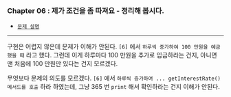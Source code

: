 
### Chapter 06 : 제가 조건을 좀 따져요 - 정리해 봅시다.

- [`문제 설명`](./README.md)

---

구현은 어렵지 않은데 문제가 이해가 안된다. `[6]` 에서 `하루씩 증가하여 100 만원을 예금했을 때` 라고 했다. 
그런데 이게 하루마다 100 만원을 추가로 입금하라는 건지, 아니면 맨 처음에 100 만원만 있다는 건지 모르겠다.

무엇보다 문제의 의도를 모르겠다. `[6]` 에서 `하루씩 증가하여 ... getInterestRate() 메서드를 호출` 하라 하였는데, 그냥 365 번 `print` 해서 확인하라는 건지 이해가 안된다.  


